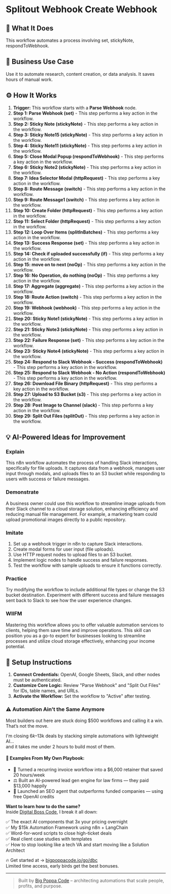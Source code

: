 # Splitout Webhook Create Webhook

## 🚀 What It Does
This workflow automates a process involving set, stickyNote, respondToWebhook.

## 💼 Business Use Case
Use it to automate research, content creation, or data analysis. It saves hours of manual work.

## ⚙️ How It Works
1.  **Trigger:** This workflow starts with a **Parse Webhook** node.
2. **Step 1: Parse Webhook (set)** - This step performs a key action in the workflow.
3. **Step 2: Sticky Note (stickyNote)** - This step performs a key action in the workflow.
4. **Step 3: Sticky Note15 (stickyNote)** - This step performs a key action in the workflow.
5. **Step 4: Sticky Note11 (stickyNote)** - This step performs a key action in the workflow.
6. **Step 5: Close Modal Popup (respondToWebhook)** - This step performs a key action in the workflow.
7. **Step 6: Sticky Note2 (stickyNote)** - This step performs a key action in the workflow.
8. **Step 7: Idea Selector Modal (httpRequest)** - This step performs a key action in the workflow.
9. **Step 8: Route Message (switch)** - This step performs a key action in the workflow.
10. **Step 9: Route Message1 (switch)** - This step performs a key action in the workflow.
11. **Step 10: Create Folder (httpRequest)** - This step performs a key action in the workflow.
12. **Step 11: Select Folder (httpRequest)** - This step performs a key action in the workflow.
13. **Step 12: Loop Over Items (splitInBatches)** - This step performs a key action in the workflow.
14. **Step 13: Success Response (set)** - This step performs a key action in the workflow.
15. **Step 14: Check if uploaded successfully (if)** - This step performs a key action in the workflow.
16. **Step 15: move on to next (noOp)** - This step performs a key action in the workflow.
17. **Step 16: No Operation, do nothing (noOp)** - This step performs a key action in the workflow.
18. **Step 17: Aggregate (aggregate)** - This step performs a key action in the workflow.
19. **Step 18: Route Action (switch)** - This step performs a key action in the workflow.
20. **Step 19: Webhook (webhook)** - This step performs a key action in the workflow.
21. **Step 20: Sticky Note1 (stickyNote)** - This step performs a key action in the workflow.
22. **Step 21: Sticky Note3 (stickyNote)** - This step performs a key action in the workflow.
23. **Step 22: Failure Response (set)** - This step performs a key action in the workflow.
24. **Step 23: Sticky Note4 (stickyNote)** - This step performs a key action in the workflow.
25. **Step 24: Respond to Slack Webhook - Success (respondToWebhook)** - This step performs a key action in the workflow.
26. **Step 25: Respond to Slack Webhook - No Action (respondToWebhook)** - This step performs a key action in the workflow.
27. **Step 26: Download File Binary (httpRequest)** - This step performs a key action in the workflow.
28. **Step 27: Upload to S3 Bucket (s3)** - This step performs a key action in the workflow.
29. **Step 28: Post Image to Channel (slack)** - This step performs a key action in the workflow.
30. **Step 29: Split Out Files (splitOut)** - This step performs a key action in the workflow.

## 💡 AI-Powered Ideas for Improvement
### Explain
This n8n workflow automates the process of handling Slack interactions, specifically for file uploads. It captures data from a webhook, manages user input through modals, and uploads files to an S3 bucket while responding to users with success or failure messages.

### Demonstrate
A business owner could use this workflow to streamline image uploads from their Slack channel to a cloud storage solution, enhancing efficiency and reducing manual file management. For example, a marketing team could upload promotional images directly to a public repository.

### Imitate
1. Set up a webhook trigger in n8n to capture Slack interactions.
2. Create modal forms for user input (file uploads).
3. Use HTTP request nodes to upload files to an S3 bucket.
4. Implement logic nodes to handle success and failure responses.
5. Test the workflow with sample uploads to ensure it functions correctly.

### Practice
Try modifying the workflow to include additional file types or change the S3 bucket destination. Experiment with different success and failure messages sent back to Slack to see how the user experience changes.

### WIIFM
Mastering this workflow allows you to offer valuable automation services to clients, helping them save time and improve operations. This skill can position you as a go-to expert for businesses looking to streamline processes and utilize cloud storage effectively, enhancing your income potential.

## 🔧 Setup Instructions
1. **Connect Credentials:** OpenAI, Google Sheets, Slack, and other nodes must be authenticated.
2. **Customize Core Logic:** Review "Parse Webhook" and "Split Out Files" for IDs, table names, and URLs.
3. **Activate the Workflow:** Set the workflow to "Active" after testing.

### ⚠️ Automation Ain’t the Same Anymore

Most builders out here are stuck doing $500 workflows and calling it a win.  
That’s not the move.  

I'm closing $6k–$13k deals by stacking simple automations with lightweight AI...  
and it takes me under 2 hours to build most of them.

#### 🧠 Examples From My Own Playbook:
- 🔁 Turned a recurring invoice workflow into a $6,000 retainer that saved 20 hours/week  
- ⚖️ Built an AI-powered lead gen engine for law firms — they paid $13,000 happily  
- 🚀 Launched an SEO agent that outperforms funded companies — using free OpenAI credits  

**Want to learn how to do the same?**  
Inside [Digital Boss Code](https://bigpoppacode.io/go/dbc), I break it all down:

✅ The exact AI components that 3x your pricing overnight  
✅ My $15k Automation Framework using n8n + LangChain  
✅ Word-for-word scripts to close high-ticket deals  
✅ Real client case studies with templates  
✅ How to stop looking like a tech VA and start moving like a Solution Architect  

🔥 Get started at → [bigpoppacode.io/go/dbc](https://bigpoppacode.io/go/dbc)  
Limited time access, early birds get the best bonuses.

---
> Built by [Big Poppa Code](https://bigpoppacode.io) – architecting automations that scale people, profits, and purpose.
